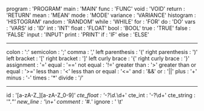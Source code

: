 program   : 'PROGRAM'
main      : 'MAIN'
func      : 'FUNC'
void      : 'VOID'
return    : 'RETURN'
mean      : 'MEAN'
mode      : 'MODE'
variance  : 'VARIANCE'
histogram : 'HISTOGRAM'
random    : 'RANDOM'
while     : 'WHILE'
for       : 'FOR'
do        : 'DO'
vars      : 'VARS'
id        : 'ID'
int       : 'INT'
float     : 'FLOAT'
bool      : 'BOOL'
true      : 'TRUE'
false     : 'FALSE'
input     : 'INPUT'
print     : 'PRINT'
if        : 'IF'
else      : 'ELSE'

-------------------------------------

colon                 : '\:'
semicolon             : '\;'
comma                 : '\,'
left parenthesis      : '\('
right parenthesis     : '\)'
left bracket          : '\['
right bracket         : '\]'
left curly brace      : '\{'
right curly brace     : '\}'
assignment            : '\='
equal                 : '\=\='
not equal             : '\!\='
greater than          : '\>'
greater than or equal : '\>\='
less than             : '\<'
less than or equal    : '\<\='
and                   : '\&\&'
or                    : '\|\|'
plus                  : '\+'
minus                 : '\-'
times                 : '\*'
divide                : '\/'

-------------------------------------

id         : '[a-zA-Z_][a-zA-Z_0-9]*'
cte_float  : '\-?\d*\.\d+'
cte_int    : '\-?\d+'
cte_string : '\".*\"'
new_line   : '\n+'
comment    : '\#.*'
ignore     : ' \t'
